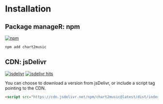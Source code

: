 # Installation

## Package manageR: npm

[![npm](https://img.shields.io/npm/v/chart2music.svg?style=flat-square&maxAge=600)](https://npmjs.com/package/chart2music)

```sh
npm add chart2music
```

## CDN: jsDelivr

[![jsdelivr](https://img.shields.io/npm/v/chart2music.svg?label=jsdelivr&style=flat-square&maxAge=600)](https://cdn.jsdelivr.net/npm/chart2music@latest/dist/) [![jsdelivr hits](https://data.jsdelivr.com/v1/package/npm/chart2music/badge)](https://www.jsdelivr.com/package/npm/chart2music)

You can choose to download a version from jsDelivr, or include a script tag pointing to the CDN.

```html
<script src="https://cdn.jsdelivr.net/npm/chart2music@latest/dist/index.min.js"></script>
```